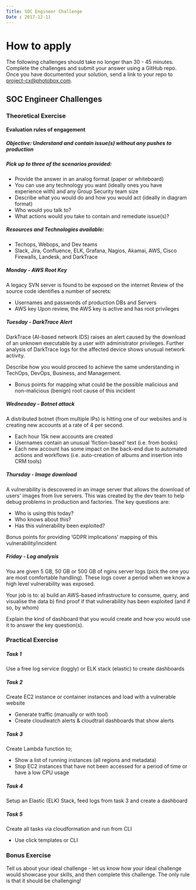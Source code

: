 ```yaml
---
Title: SOC Engineer Challenge
Date : 2017-12-11
---
```

# How to apply

The following challenges should take no longer than 30 - 45 minutes. Complete the challenges and submit your answer using a GitHub repo. Once you have documented your solution, send a link to your repo to project-cx@photobox.com.


## SOC Engineer Challenges


### Theoretical Exercise
#### Evaluation rules of engagement
##### Objective: Understand and contain issue(s) without any pushes to production

##### Pick up to three of the scenarios provided:

* Provide the answer in an analog format (paper or whiteboard)
* You can use any technology you want (ideally ones you have experience with) and any Group Security team size
* Describe what you would do and how you would act (ideally in diagram format)
* Who would you talk to?
* What actions would you take to contain and remediate issue(s)?

##### Resources and Technologies available:

* Techops, Webops, and Dev teams
* Slack, Jira, Confluence, ELK, Grafana, Nagios, Akamai, AWS, Cisco Firewalls, Landesk, and DarkTrace



##### Monday - AWS Root Key

A legacy SVN server is found to be exposed on the internet
Review of the source code identifies a number of secrets:

- Usernames and passwords of production DBs and  Servers 
- AWS key
Upon review, the AWS key is active and has root privileges

##### Tuesday	- DarkTrace Alert
DarkTrace (AI-based network IDS) raises an alert caused by the download of an unknown executable by a user with administrator privileges. Further analysis of DarkTrace logs for the affected device shows unusual network activity.

Describe how you would proceed to achieve the same understanding in TechOps, DevOps, Business, and Management.

- Bonus points for mapping what could be the possible malicious and non-malicious (benign) root cause of this incident

##### Wednesday	- Botnet attack
A distributed botnet (from multiple IPs) is hitting one of our websites and is creating new accounts at a rate of 4 per second.

- Each hour 15k new accounts are created
- Usernames contain an unusual ‘fiction-based’ text  (i.e. from books)
- Each new account has some impact on the back-end due to automated actions and workflows (i.e.  auto-creation of albums and insertion into CRM tools)

##### Thursday - Image download
A vulnerability is descovered in an image server that allows the download of users' images from live servers. This was created by the dev team to help debug problems in production and factories.
The key questions are:

- Who is using this today?
- Who knows about this?
- Has this vulnerability been exploited?

Bonus points for providing ‘GDPR implications’ mapping of this vulnerability/incident

##### Friday - Log analysis
You are given 5 GB, 50 GB or 500 GB of nginx server logs (pick the one you are most comfortable handling). These logs cover a period when we know a high level vulnerability was exposed.

Your job is to:
a) build an AWS-based infrastructure to consume, query, and visualise the data
b) find proof if that vulnerability has been exploited (and if so, by whom)

Explain the kind of dashboard that you would create and how you would use it to answer the key question(s).

### Practical Exercise

##### Task 1	
Use a free log service (loggly) or ELK stack (elastic) to create dashboards

##### Task 2	
Create EC2 instance or container instances and load with a vulnerable website

- Generate traffic (manually or with tool)
- Create cloudwatch alerts & cloudtrail dashboards that show alerts

##### Task 3	
Create Lambda function to;

- Show a list of running instances (all regions and metadata)
- Stop EC2 instances that have not been accessed for a period of time or have a low CPU usage

##### Task 4	
Setup an Elastic (ELK) Stack, feed logs from task 3 and create a dashboard

##### Task 5	
Create all tasks via cloudformation and run from CLI

- Use click templates or CLI

### Bonus Exercise
Tell us about your ideal challenge - let us know how your ideal challenge would showcase your skills, and then complete this challenge. The only rule is that it should be challenging!
